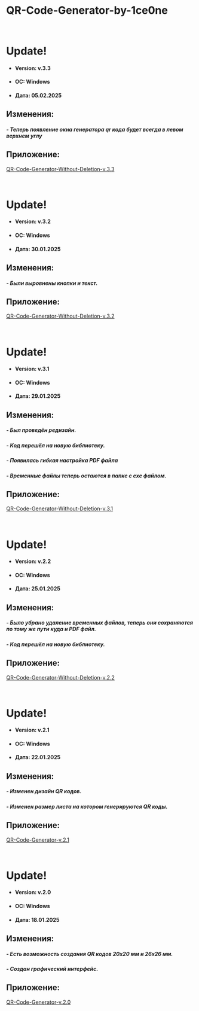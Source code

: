 # QR-Code-Generator-by-1ce0ne

<br/>

# Update! 
- #### Version: v.3.3
- #### ОС: Windows
- #### Дата: 05.02.2025

## Изменения:
##### - Теперь появление окна генератора qr кода будет всегда в левом верхнем углу

## Приложение:
[QR-Code-Generator-Without-Deletion-v.3.3](AllVersionsOfTheApp/ApplicationVersion3/QR-Code-Generator-v.3.3.exe)

<br/>

# Update! 
- #### Version: v.3.2
- #### ОС: Windows
- #### Дата: 30.01.2025

## Изменения:
##### - Были выровнены кнопки и текст.

## Приложение:
[QR-Code-Generator-Without-Deletion-v.3.2](AllVersionsOfTheApp/ApplicationVersion3/QR-Code-Generator-v.3.2.exe)

<br/>

# Update! 
- #### Version: v.3.1
- #### ОС: Windows
- #### Дата: 29.01.2025

## Изменения:
##### - Был проведён редизайн.
##### - Код перешёл на новую библиотеку.
##### - Появилась гибкая настройка PDF файла
##### - Временные файлы теперь остаются в папке с exe файлом.

## Приложение:
[QR-Code-Generator-Without-Deletion-v.3.1](AllVersionsOfTheApp/ApplicationVersion3/QR-Code-Generator-v.3.1.exe)

<br/>

# Update! 
- #### Version: v.2.2
- #### ОС: Windows
- #### Дата: 25.01.2025

## Изменения:
##### - Было убрано удаление временных файлов, теперь они сохраняются по тому же пути куда и PDF файл.
##### - Код перешёл на новую библиотеку.

## Приложение:
[QR-Code-Generator-Without-Deletion-v.2.2](AllVersionsOfTheApp/ApplicationVersion2/QR-Code-Generator-2.2.exe)

<br/>

# Update! 
- #### Version: v.2.1
- #### ОС: Windows
- #### Дата: 22.01.2025

## Изменения:
##### - Изменен дизайн QR кодов.
##### - Изменен размер листа на котором генерируются QR коды.

## Приложение:
[QR-Code-Generator-v.2.1](AllVersionsOfTheApp/ApplicationVersion2/QR-Code-Generator-2.1.exe)

<br/>

# Update!
- #### Version: v.2.0
- #### ОС: Windows
- #### Дата: 18.01.2025

## Изменения:
##### - Есть возможность создания QR кодов 20x20 мм и 26х26 мм.
##### - Создан графический интерфейс.

## Приложение:
[QR-Code-Generator-v.2.0](AllVersionsOfTheApp/ApplicationVersion2/QR-Code-Generator-Installer-2.0.exe)
